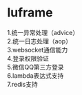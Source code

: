 # luframe
1.统一异常处理（advice）<br>
2.统一日志处理（aop）<br>
3.websocket通信能力<br>
4.登录权限验证<br>
5.微信QQ第三方登录<br>
6.lambda表达式支持<br>
7.redis支持<br>
